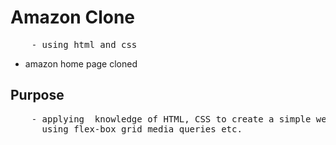 <h1>Amazon Clone</h1>
<pre>
    - using html and css
</pre>
<ul>
    <li> amazon home page cloned</li>
</ul>
<h2>Purpose</h2>
<pre>
    - applying  knowledge of HTML, CSS to create a simple website.
      using flex-box grid media queries etc. 
</pre>